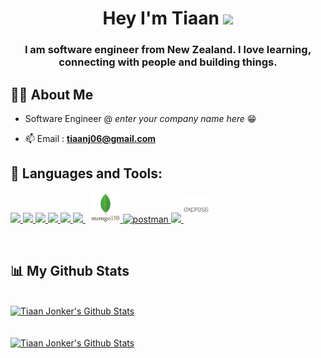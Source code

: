 <h1 align="center">Hey  I'm Tiaan <img src="https://raw.githubusercontent.com/MartinHeinz/MartinHeinz/master/wave.gif" width="25px"> </h1>
<h3 align="center"> I am software engineer from New Zealand. I love learning, connecting with people and building things. </h3>

## 🙋‍♂️ About Me

- Software Engineer @ *enter your company name here* 😁

<!-- - 👨‍💻 All of my projects are available at **[My Portfolio](https://tiaanjonker.com/)** -->

- 📫 Email :  **tiaanj06@gmail.com**


## 🚀 Languages and Tools:

<p align="left"> 
 <a href="https://www.w3.org/html/" target="_blank"> <img src="https://img.icons8.com/color/48/000000/html-5.png"/> </a> 
 <a href="https://www.w3schools.com/css/" target="_blank"> <img src="https://img.icons8.com/color/48/000000/css3.png"/> </a> 
  <a href="https://developer.mozilla.org/en-US/docs/Web/JavaScript" target="_blank"> <img src="https://img.icons8.com/color/48/000000/javascript.png"/> </a> 
    <a href="https://reactjs.org/" target="_blank"> <img src="https://img.icons8.com/color/48/000000/react-native.png"/> </a> 
    <a href="https://getbootstrap.com" target="_blank"> <img src="https://img.icons8.com/color/48/000000/bootstrap.png"/> </a> 
    <a style="padding-right:8px;" href="https://nodejs.org" target="_blank"> <img src="https://img.icons8.com/color/48/000000/nodejs.png"/> </a> 
    <a href="https://www.mongodb.com/" target="_blank"> <img src="https://raw.githubusercontent.com/devicons/devicon/master/icons/mongodb/mongodb-original-wordmark.svg" alt="mongodb" width="48" height="48"/> </a>  
    <a href="https://postman.com" target="_blank"> <img src="https://www.vectorlogo.zone/logos/getpostman/getpostman-icon.svg" alt="postman" width="45" height="45"/> </a>   
    <a href="https://redux.js.org" target="_blank"> <img src="https://img.icons8.com/color/48/000000/redux.png"/> </a>
    <a href="https://expressjs.com" target="_blank"> <img src="https://raw.githubusercontent.com/devicons/devicon/master/icons/express/express-original-wordmark.svg" alt="express" width="40" height="40"/> </a>
</p>

<!-- [![React Badge](https://img.shields.io/badge/-React-61DBFB?style=for-the-badge&labelColor=black&logo=react&logoColor=61DBFB)](#)  [![Javascript Badge](https://img.shields.io/badge/-Javascript-F0DB4F?style=for-the-badge&labelColor=black&logo=javascript&logoColor=F0DB4F)](#) [![Typescript Badge](https://img.shields.io/badge/-Typescript-007acc?style=for-the-badge&labelColor=black&logo=typescript&logoColor=007acc)](#) [![Nodejs Badge](https://img.shields.io/badge/-Nodejs-3C873A?style=for-the-badge&labelColor=black&logo=node.js&logoColor=3C873A)](#) [![GraphQL Badge](https://img.shields.io/badge/-GraphQl-e535ab?style=for-the-badge&labelColor=black&logo=node.js&logoColor=e535ab)](#) -->
<br/>

## 📊 My Github Stats

  <br/>
    <a href="https://github.com/tiaan-jonker/github-readme-stats"><img alt="Tiaan Jonker's Github Stats" src="https://github-readme-stats.vercel.app/api?username=tiaan-jonker&show_icons=true&count_private=true&theme=react&hide_border=true&bg_color=0D1117" /></a>
  <br/>

<br/>
<br/>
<a href="https://github.com/tiaan-jonker/github-readme-stats"><img alt="Tiaan Jonker's Github Stats" src="https://github-readme-stats.vercel.app/api/top-langs/?username=tiaan-jonker&layout=compact&show_icons=true&count_private=true&theme=react&hide_border=true&bg_color=0D1117" /></a>
